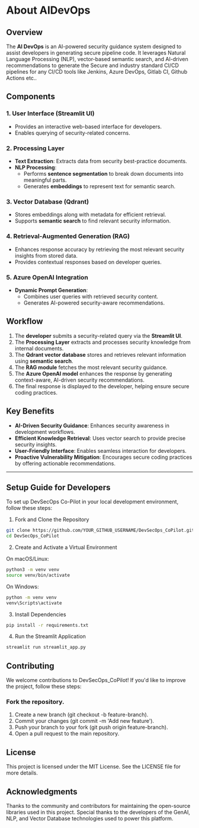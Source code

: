 # About AIDevOps

## Overview  
The **AI DevOps** is an AI-powered security guidance system designed to assist developers in generating secure pipeline code. It leverages Natural Language Processing (NLP), vector-based semantic search, and AI-driven recommendations to generate the Secure and industry standard CI/CD pipelines for any CI/CD tools like Jenkins, Azure DevOps, Gitlab CI, Github Actions etc..  

## Components  

### 1. **User Interface (Streamlit UI)**  
   - Provides an interactive web-based interface for developers.  
   - Enables querying of security-related concerns.  

### 2. **Processing Layer**  
   - **Text Extraction**: Extracts data from security best-practice documents.  
   - **NLP Processing**:  
     - Performs **sentence segmentation** to break down documents into meaningful parts.  
     - Generates **embeddings** to represent text for semantic search.  

### 3. **Vector Database (Qdrant)**  
   - Stores embeddings along with metadata for efficient retrieval.  
   - Supports **semantic search** to find relevant security information.  

### 4. **Retrieval-Augmented Generation (RAG)**  
   - Enhances response accuracy by retrieving the most relevant security insights from stored data.  
   - Provides contextual responses based on developer queries.  

### 5. **Azure OpenAI Integration**  
   - **Dynamic Prompt Generation**:  
     - Combines user queries with retrieved security content.  
     - Generates AI-powered security-aware recommendations.  

## Workflow  
   1. The **developer** submits a security-related query via the **Streamlit UI**.  
   2. The **Processing Layer** extracts and processes security knowledge from internal documents.  
   3. The **Qdrant vector database** stores and retrieves relevant information using **semantic search**.  
   4. The **RAG module** fetches the most relevant security guidance.  
   5. The **Azure OpenAI model** enhances the response by generating context-aware, AI-driven security recommendations.  
   6. The final response is displayed to the developer, helping ensure secure coding practices.  



## Key Benefits  
- **AI-Driven Security Guidance**: Enhances security awareness in development workflows.  
- **Efficient Knowledge Retrieval**: Uses vector search to provide precise security insights.  
- **User-Friendly Interface**: Enables seamless interaction for developers.  
- **Proactive Vulnerability Mitigation**: Encourages secure coding practices by offering actionable recommendations.  

---
## Setup Guide for Developers

To set up DevSecOps Co-Pilot in your local development environment, follow these steps:

1. Fork and Clone the Repository

```bash
git clone https://github.com/YOUR_GITHUB_USERNAME/DevSecOps_CoPilot.git  
cd DevSecOps_CoPilot  
```
2. Create and Activate a Virtual Environment

On macOS/Linux:
```bash
python3 -m venv venv  
source venv/bin/activate  
```
On Windows:
```bash
python -m venv venv  
venv\Scripts\activate  
```
3. Install Dependencies
```bash
pip install -r requirements.txt  
```
4. Run the Streamlit Application
```bash
streamlit run streamlit_app.py
```



## Contributing
We welcome contributions to DevSecOps_CoPilot! If you'd like to improve the project, follow these steps:

### Fork the repository.
   1.  Create a new branch (git checkout -b feature-branch).
   2.  Commit your changes (git commit -m 'Add new feature').
   3.  Push your branch to your fork (git push origin feature-branch).
   4.  Open a pull request to the main repository.

## License
   This project is licensed under the MIT License. See the LICENSE file for more details.

## Acknowledgments
Thanks to the community and contributors for maintaining the open-source libraries used in this project.
Special thanks to the developers of the GenAI, NLP, and Vector Database technologies used to power this platform.

